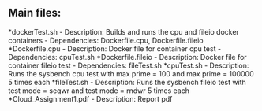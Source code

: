 ## Main files: ##
*dockerTest.sh - Description: Builds and runs the cpu and fileio docker containers - Dependencies: Dockerfile.cpu, Dockerfile.fileio
*Dockerfile.cpu - Description: Docker file for container cpu test - Dependencies: cpuTest.sh
*Dockerfile.fileio - Description: Docker file for container fileio test - Dependencies: fileTest.sh
*cpuTest.sh - Description: Runs the sysbench cpu test with max prime = 100 and max prime = 100000 5 times each
*fileTest.sh - Description: Runs the sysbench fileio test with test mode = seqwr and test mode = rndwr 5 times each
*Cloud_Assignment1.pdf - Description: Report pdf

